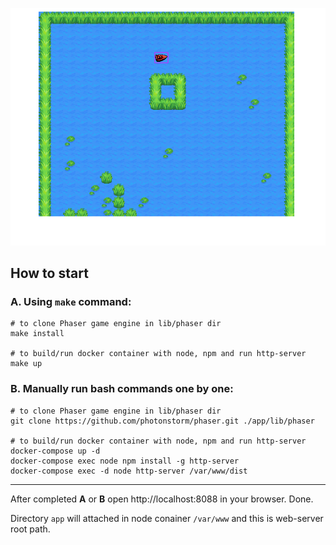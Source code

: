 ![Screenshot](docs/img/screenshot_.png)

## How to start

### A. Using `make` command:
```
# to clone Phaser game engine in lib/phaser dir
make install

# to build/run docker container with node, npm and run http-server
make up
```
 

### B. Manually run bash commands one by one:
```
# to clone Phaser game engine in lib/phaser dir
git clone https://github.com/photonstorm/phaser.git ./app/lib/phaser

# to build/run docker container with node, npm and run http-server
docker-compose up -d
docker-compose exec node npm install -g http-server
docker-compose exec -d node http-server /var/www/dist
```
---

After completed **A** or **B** open http://localhost:8088 in your browser. Done.

Directory `app` will attached in node conainer `/var/www` and this is web-server root path.
